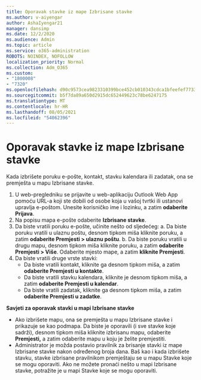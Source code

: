```yaml
---
title: Oporavak stavke iz mape Izbrisane stavke
ms.author: v-aiyengar
author: AshaIyengar21
manager: dansimp
ms.date: 12/2/2020
ms.audience: Admin
ms.topic: article
ms.service: o365-administration
ROBOTS: NOINDEX, NOFOLLOW
localization_priority: Normal
ms.collection: Adm_O365
ms.custom:
- "1800008"
- "7320"
ms.openlocfilehash: d90c9573cea9823310399bce452cb010343cdca1bfeefef7733550125b20fffc
ms.sourcegitcommit: b5f7da89a650d2915dc652449623c78be6247175
ms.translationtype: MT
ms.contentlocale: hr-HR
ms.lasthandoff: 08/05/2021
ms.locfileid: "54062396"
---
```

# <a name="recover-an-item-from-your-deleted-items-folder"></a>Oporavak stavke iz mape Izbrisane stavke

Kada izbrišete poruku e-pošte, kontakt, stavku kalendara ili zadatak, ona se premješta u mapu Izbrisane stavke.

1. U web-pregledniku se prijavite u web-aplikaciju Outlook Web App pomoću URL-a koji ste dobili od osobe koja u vašoj tvrtki ili ustanovi upravlja e-poštom. Unesite korisničko ime i lozinku, a zatim **odaberite Prijava**.
1. Na popisu mapa e-pošte odaberite **Izbrisane stavke**.
1. Da biste vratili poruku e-pošte, učinite nešto od sljedećeg: a. Da biste poruku vratili u ulaznu poštu, desnom tipkom miša kliknite poruku, a zatim **odaberite Premjesti > ulaznu poštu**.
    b. Da biste poruku vratili u drugu mapu, desnom tipkom miša kliknite poruku, a zatim **odaberite Premjesti > Više**. Odaberite mjesto mape, a zatim **kliknite Premjesti**.
4. Da biste vratili druge vrste stavki:
    - Da biste vratili kontakt, kliknite ga desnom tipkom miša, a zatim **odaberite Premjesti u kontakte**.
    - Da biste vratili stavku kalendara, kliknite je desnom tipkom miša, a zatim **odaberite Premjesti u kalendar**.
    - Da biste vratili zadatak, kliknite ga desnom tipkom miša, a zatim **odaberite Premjesti u zadatke**.

**Savjeti za oporavak stavki u mapi Izbrisane stavke**

- Ako izbrišete mapu, ona se premješta u mapu Izbrisane stavke i prikazuje se kao podmapa. Da biste je oporavili (i sve stavke koje sadrži), desnom tipkom miša kliknite izbrisanu mapu, odaberite **Premjesti,** a zatim odaberite mapu u koju je želite premjestiti.
- Administrator je možda postavio pravilnik za brisanje stavki iz mape Izbrisane stavke nakon određenog broja dana. Baš kao i kada izbrišete stavku, stavke izbrisane pravilnikom premještaju se u mapu Stavke koje se mogu oporaviti. Ako ne možete pronaći nešto u mapi Izbrisane stavke, potražite je u mapi Stavke koje se mogu oporaviti.
